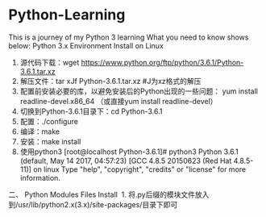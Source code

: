 # Python-Learning
This is a journey of my Python 3 learning
What you need to know shows below:
Python 3.x Environment Install on Linux
  1. 源代码下载：wget https://www.python.org/ftp/python/3.6.1/Python-3.6.1.tar.xz
  2. 解压文件：tar xJf Python-3.6.1.tar.xz  #J为xz格式的解压
  3. 配置前安装必要的库，以避免安装后的Python出现的一些问题：
  yum install readline-devel.x86_64
  （或直接yum install readline-devel）
  4. 切换到Python-3.6.1目录下：cd Python-3.6.1
  5. 配置：./configure
  6. 编译：make
  7. 安装：make install
  8. 使用python3
  [root@localhost Python-3.6.1]# python3
  Python 3.6.1 (default, May 14 2017, 04:57:23) 
  [GCC 4.8.5 20150623 (Red Hat 4.8.5-11)] on linux
  Type "help", "copyright", "credits" or "license" for more information.
  >>>

二、 Python Modules Files Install
  1. 将.py后缀的模块文件放入到/usr/lib/python2.x(3.x)/site-packages/目录下即可
